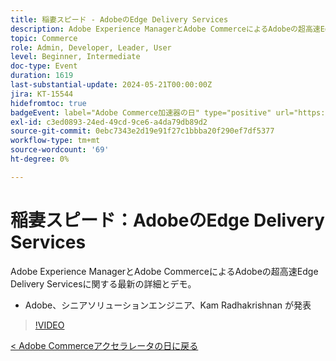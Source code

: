 ```yaml
---
title: 稲妻スピード - AdobeのEdge Delivery Services
description: Adobe Experience ManagerとAdobe CommerceによるAdobeの超高速Edge Delivery Servicesに関する最新の詳細とデモ。
topic: Commerce
role: Admin, Developer, Leader, User
level: Beginner, Intermediate
doc-type: Event
duration: 1619
last-substantial-update: 2024-05-21T00:00:00Z
jira: KT-15544
hidefromtoc: true
badgeEvent: label="Adobe Commerce加速器の日" type="positive" url="https://experienceleague.adobe.com/ja/docs/events/apac-commerce-recordings/2024/overview"
exl-id: c3ed0893-24ed-49cd-9ce6-a4da79db89d2
source-git-commit: 0ebc7343e2d19e91f27c1bbba20f290ef7df5377
workflow-type: tm+mt
source-wordcount: '69'
ht-degree: 0%

---
```


# 稲妻スピード：AdobeのEdge Delivery Services

Adobe Experience ManagerとAdobe CommerceによるAdobeの超高速Edge Delivery Servicesに関する最新の詳細とデモ。

+ Adobe、シニアソリューションエンジニア、Kam Radhakrishnan が発表

>[!VIDEO](https://video.tv.adobe.com/v/3455312/?learn=on&captions=jpn)

[&lt; Adobe Commerceアクセラレータの日に戻る](./overview.md)
